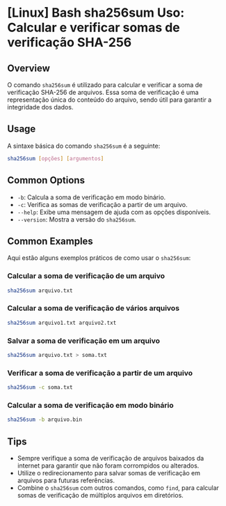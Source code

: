 # [Linux] Bash sha256sum Uso: Calcular e verificar somas de verificação SHA-256

## Overview
O comando `sha256sum` é utilizado para calcular e verificar a soma de verificação SHA-256 de arquivos. Essa soma de verificação é uma representação única do conteúdo do arquivo, sendo útil para garantir a integridade dos dados.

## Usage
A sintaxe básica do comando `sha256sum` é a seguinte:

```bash
sha256sum [opções] [argumentos]
```

## Common Options
- `-b`: Calcula a soma de verificação em modo binário.
- `-c`: Verifica as somas de verificação a partir de um arquivo.
- `--help`: Exibe uma mensagem de ajuda com as opções disponíveis.
- `--version`: Mostra a versão do `sha256sum`.

## Common Examples
Aqui estão alguns exemplos práticos de como usar o `sha256sum`:

### Calcular a soma de verificação de um arquivo
```bash
sha256sum arquivo.txt
```

### Calcular a soma de verificação de vários arquivos
```bash
sha256sum arquivo1.txt arquivo2.txt
```

### Salvar a soma de verificação em um arquivo
```bash
sha256sum arquivo.txt > soma.txt
```

### Verificar a soma de verificação a partir de um arquivo
```bash
sha256sum -c soma.txt
```

### Calcular a soma de verificação em modo binário
```bash
sha256sum -b arquivo.bin
```

## Tips
- Sempre verifique a soma de verificação de arquivos baixados da internet para garantir que não foram corrompidos ou alterados.
- Utilize o redirecionamento para salvar somas de verificação em arquivos para futuras referências.
- Combine o `sha256sum` com outros comandos, como `find`, para calcular somas de verificação de múltiplos arquivos em diretórios.